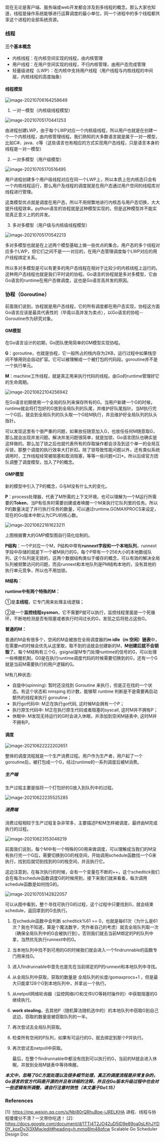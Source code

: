 现在无论是客户端、服务端或web开发都会涉及到多线程的概念。那么大家也知道，线程是操作系统能够进行运算调度的最小单位，同一个进程中的多个线程都共享这个进程的全部系统资源。

### 线程

#### 三个基本概念

- 内核线程：在内核空间实现的线程，由内核管理
- 用户线程：在用户空间实现的线程，不归内核管理，由用户态完成管理
- 轻量级进程（LWP）：在内核中支持用户线程（用户线程与内核线程的中间层，内核线程的高度抽象）

#### 线程模型

![image-20210706164258649](comment.png)

1. 一对一模型（内核级线程模型）

![image-20210705170441253](OTO.png)

   由进程创建LWP，由于每个LWP对应一个内核级线程，所以用户也就是在创建一个一个内核线程，由内核管理线程。我们熟知的大多数语言就是属于一对一模型，比如C#、java、c等（这些语言也有相应的方式实现用户态线程，只是语言本身的线程是一对一模型）

2. 一对多模型（用户级模型）

![image-20210705170516495](OTN.png)

   用户进程创建多个用户级线程对应在同一个LWP上，所以本质上在内核态只会有一个内核线程运行，那么用户及线程的调度就是在用户态通过用户空间的线程库对线程进行管理。

   这类模型优点就是调度在用户态，所以不用频繁地进行内核态与用户态切换，大大提升线程效率。python语言的协程就是这种模型实现的，但是这种模型并不能实现真正意义上的的并发。

3. 多对多模型（用户级与内核级线程模型）

![image-20210705170542213](MTN.png)

   多对多模型也就是在上述两个模型基础上做一些优点的集合。用户态的多个线程对应多个LWP，但它们之间不是一一对应的，在用户态管理调度每个LWP对应的用户线程绑定关系。

   所以多对多模型是可以有更多的用户态线程在相对于比较少的内核线程上运行的。这种用户态线程也就是我们平时说的协程。Go语言的协程就是多对多模型，它由Go语言的runtime在用户态做调度，这也是Go语言高并发的原因。

### 协程（Goroutine）

前面我们说到，协程就是用户态线程，它的所有调度都在用户态实现，协程这方面Go语言应该是最具代表性的（毕竟以高并发为卖点），以Go语言的协程--Goroutine作为研究对象。

#### GM模型

在Go语言设计的初期，Go团队使用简单的GM模型实现协程。

**G**：goroutine，也就是协程，它一般所占的栈内存为2KB，运行过程中如果栈空间不够用则会自动扩容。它可以被理解成一个被打包的代码段。goroutine并不是一个执行单元。

**M**：machine工作线程，就是真正用来执行代码的线程。由Go的runtime管理好它的生命周期。

![image-20210622104256942](globalqueue.png)

在Go语言初期使用一个全局的队列来保存所有的G。当用户新建一个G的时候，runtime就会将打包好的G放到全局队列的队尾，并维护好队尾指针。当M执行完一个G后，就会到全局队列的队头取一个G给M执行，并且维护好全局队列的队头指针。

可以发现这里有个很严重的问题，如果放任随意加入G，也放任任何M随意取G，那么就会出现并发问题。解决并发问题很简单，就是加锁，Go语言团队也确实是这样做的。那么加了锁之后也就代表所有的存取操作都会涉及到这个单一的全局互斥锁，那整个调度的执行效率大打折扣。除了锁导致性能问题以外，还有类似系统调用时，工作线程经常被阻塞和取消阻塞，等等一些问题*[2]*。所以后续官方团队调整了调度模型，加入了P的概念。

#### GMP模型

新的模型中引入了P的概念，G与M没有什么大的变化。

**P**：process处理器，代表了M所需的上下文环境，也可以理解为一个M运行所需要的**Token**，当P有任务时需要创建或者唤醒一个M来执行它队列里的任务。所以P的数量决定了并行执行任务的数量，可以通过runtime.GOMAXPROCS来设定，现在的Go版本中默认为CPU的核心数。

![image-20210622161623211](gmp.png)

上图根据曹大的GMP模型图自行简化绘制的。

**P结构**：一个P对应一个M，P结构中带有**runnext字段和一个本地队列**，runnext字段中存储的就是下一个被M执行的G，每个P带有一个256大小的本地数组队列，这个队列是无锁的，这两个数据结构类似于缓存的概念，可以有效的解决全局队列被频繁访问的问题，而且runnext和本地队列是PM结构本地的，没有其他的执行单元竞争，所以也不用加锁。

**M结构**：

**runtime中有两个特殊的M：**

①是**主线程**，它专门用来处理主线逻辑；

②是一个**监控线程sysmon**，它不需要P就可以执行，监控线程里面是一个死循环，不断地检测是否有阻塞或者执行时间过长的G，发现之后将抢占这些G。

**普通的M：**

普通的M会有很多个，空闲的M会被放在全局调度器的**m idle（m 空闲）链表**中，在需要m的时候会优先从这里取，取不到的话就会创建新的M，**M创建后就不会销毁**了。每个M结构有三个G，gsignal是M专门处理runtime的信号的G，可以处理一些唤醒机制，G0是在执行runtime调度代码的时候需要切换到的G，还有一个G就是当前M需要执行的用户逻辑的G。

M有几种状态:

- 自旋中(spinning): 暂时还没找到 Goroutine 来执行，但是正在找的一个状态。有这个状态和 nmsping 的计数，能够帮 runtime 判断是不是需要再启动额外的线程来执行 goroutine；
- 执行go代码中: M正在执行go代码, 这时候M会拥有一个P；
- 执行原生代码中: M正在执行原生代码或者阻塞的syscall, 这时M并不拥有P；
- 休眠中: M发现无待运行的G时会进入休眠，并添加到空闲M链表中, 这时M并不拥有P。

#### 调度

![image-20210622222202651](productor-consumer.png)

整体的调度流程就是一个生产消费过程。用户作为生产者，用户起了一个goroutine后，被打包成一个G，经过runtime的一系列调度后被M消费。

##### 生产端

生产过程主要是指将一个打包好的G放入到队列中的过程。

![image-20210622235525285](productor.png)

##### 消费端

消费过程相较于生产过程复杂非常多，主要描述P和M怎样被调度，最终由M完成执行的过程。

![image-20210623153048219](consumer.png)

前面我们说到，每个M中有一个特殊的G0用来做调度，可以理解成当我们的M没有执行完一个G后，需要切换到G0的栈空间，开始调用schedule函数找一个G来执行，找到后就切到找到的G的栈空间，并且执行它。

这边注意到，在每次执行的时候，会有一个变量在不断的++，这个schedtick我们会在每次schedule函数调度G的时候用到，接下来我们就来看看，每次调用schedule函数是如何找G的。

![image-20210705142822057](schedule.png)

可以从图中看到，整个寻找可执行G的过程，这个过程中只要找到G，就会结束schedule，返回拿到的G去执行。

1. 在schedule函数中会判断 schedtick%61 == 0，也就是每61次（为什么是61次？我也不知道，算是个魔法数字，凭作者自己的考虑）就去全局队列取一次（确保全局队列中的G会被执行到）。否则我们就去当前M绑定的P的队列中拿，当然优先执行runnext中的G。

2. 当本地队列中找不到可用的G的时候我们就会进入一个findrunnable的函数专门用来找G。

3. 进入findrunnable中首先也是先在当前绑定的P的runnext和本地队列中寻找。

4. 从全局队列中获取，获取的数量是 全局队列的长度/gomaxprocs+1 ，但是最大只能拿128个G到本地队列中，并拿出一个执行。

5. 从netpoll网络轮询器（监控网络I/O和文件I/O等耗时操作的）中获取阻塞的G继续执行。

6. **work stealing**，去其他P（随机算法随机选中的）的本地队列中窃取G到自己这边，窃取的数量是被窃取队列的一半。

7. 再次尝试去全局队列获取。

8. 检查所有空闲的P队列，如果有可运行的G，就去绑定到那个P并执行。

9. 再次尝试去netpoll中获取。

   最后，在整个findrunnable中都没有找到可以执行的G，当前的M就会进入休眠，并放到全局M链表中等待唤醒。

***本文中，忽略了GC方面处理以及很多细节处理，真正的调度流程是非常复杂的，Go语言的官方代码是开源的并且有详细的注释，并且在Go版本升级过程中也会对一些逻辑有所调整，请自行注意时效性（本文基于Go1.15）***

### References

[1]: https://mp.weixin.qq.com/s/Nbl80rQRhuBpe-iJRELKHA	进程、线程与协程傻傻分不清？一文带你吃透！
[2]: https://docs.google.com/document/d/1TTj4T2JO42uD5ID9e89oa0sLKhJYD0Y_kqxDv3I3XMw/edit#heading=h.mmq8lm48qfcw	Scalable Go Scheduler Design Doc

